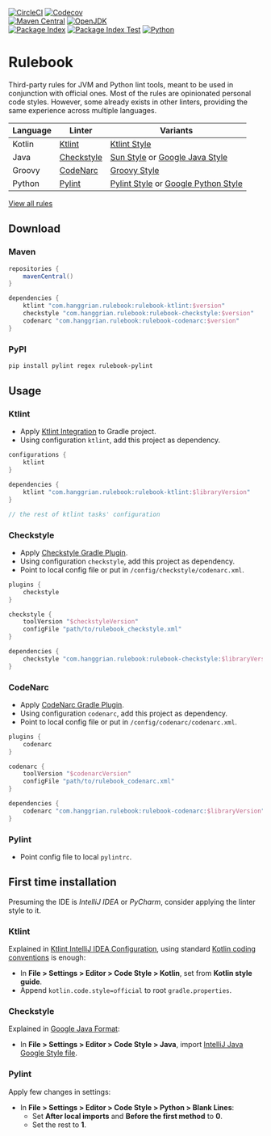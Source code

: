 [![CircleCI](https://img.shields.io/circleci/build/gh/hanggrian/rulebook)](https://app.circleci.com/pipelines/github/hanggrian/rulebook/)
[![Codecov](https://img.shields.io/codecov/c/gh/hanggrian/rulebook)](https://app.codecov.io/gh/hanggrian/rulebook/) \
[![Maven Central](https://img.shields.io/maven-central/v/com.hanggrian.rulebook/rulebook-ktlint)](https://repo1.maven.org/maven2/com/hanggrian/rulebook/rulebook-ktlint/)
[![OpenJDK](https://img.shields.io/badge/jdk-11%2B-informational)](https://openjdk.org/projects/jdk/11/) \
[![Package Index](https://shields.io/pypi/v/rulebook-pylint)](https://pypi.org/project/rulebook-pylint/)
[![Package Index Test](https://shields.io/pypi/v/rulebook-pylint?label=testpypi&pypiBaseUrl=https://test.pypi.org)](https://test.pypi.org/project/rulebook-pylint/)
[![Python](https://img.shields.io/badge/python-3-informational)](https://docs.python.org/3/)

# Rulebook

Third-party rules for JVM and Python lint tools, meant to be used in conjunction
with official ones. Most of the rules are opinionated personal code styles.
However, some already exists in other linters, providing the same experience
across multiple languages.

Language | Linter | Variants
--- | --- | ---
Kotlin | [Ktlint](https://pinterest.github.io/ktlint/) | [Ktlint Style](https://pinterest.github.io/ktlint/1.0.1/rules/code-styles/)
Java | [Checkstyle](https://checkstyle.org/) | [Sun Style](https://checkstyle.sourceforge.io/sun_style.html) or [Google Java Style](https://google.github.io/styleguide/javaguide.html)
Groovy | [CodeNarc](https://codenarc.org/) | [Groovy Style](https://groovy-lang.org/style-guide.html)
Python | [Pylint](https://pylint.org/) | [Pylint Style](https://pylint.pycqa.org/en/latest/user_guide/configuration/all-options.html) or [Google Python Style](https://google.github.io/styleguide/pyguide.html)

[View all rules](https://github.com/hanggrian/rulebook/wiki/)

## Download

### Maven

```gradle
repositories {
    mavenCentral()
}

dependencies {
    ktlint "com.hanggrian.rulebook:rulebook-ktlint:$version"
    checkstyle "com.hanggrian.rulebook:rulebook-checkstyle:$version"
    codenarc "com.hanggrian.rulebook:rulebook-codenarc:$version"
}
```

### PyPI

```sh
pip install pylint regex rulebook-pylint
```

## Usage

### Ktlint

- Apply [Ktlint Integration](https://pinterest.github.io/ktlint/0.49.1/install/integrations/#custom-gradle-integration)
  to Gradle project.
- Using configuration `ktlint`, add this project as dependency.

```gradle
configurations {
    ktlint
}

dependencies {
    ktlint "com.hanggrian.rulebook:rulebook-ktlint:$libraryVersion"
}

// the rest of ktlint tasks' configuration
```

### Checkstyle

- Apply [Checkstyle Gradle Plugin](https://docs.gradle.org/current/userguide/checkstyle_plugin.html).
- Using configuration `checkstyle`, add this project as dependency.
- Point to local config file or put in `/config/checkstyle/codenarc.xml`.

```gradle
plugins {
    checkstyle
}

checkstyle {
    toolVersion "$checkstyleVersion"
    configFile "path/to/rulebook_checkstyle.xml"
}

dependencies {
    checkstyle "com.hanggrian.rulebook:rulebook-checkstyle:$libraryVersion"
}
```

### CodeNarc

- Apply [CodeNarc Gradle Plugin](https://docs.gradle.org/current/userguide/codenarc_plugin.html).
- Using configuration `codenarc`, add this project as dependency.
- Point to local config file or put in `/config/codenarc/codenarc.xml`.

```gradle
plugins {
    codenarc
}

codenarc {
    toolVersion "$codenarcVersion"
    configFile "path/to/rulebook_codenarc.xml"
}

dependencies {
    codenarc "com.hanggrian.rulebook:rulebook-codenarc:$libraryVersion"
}
```

### Pylint

- Point config file to local `pylintrc`.

## First time installation

Presuming the IDE is *IntelliJ IDEA* or *PyCharm*, consider applying the linter
style to it.

### Ktlint

Explained in [Ktlint IntelliJ IDEA Configuration](https://pinterest.github.io/ktlint/0.49.1/rules/configuration-intellij-idea/),
using standard [Kotlin coding conventions](https://kotlinlang.org/docs/coding-conventions.html)
is enough:

- In **File > Settings > Editor > Code Style > Kotlin**, set from
  **Kotlin style guide**.
- Append `kotlin.code.style=official` to root `gradle.properties`.

### Checkstyle

Explained in [Google Java Format](https://github.com/google/google-java-format/):

- In **File > Settings > Editor > Code Style > Java**, import
  [IntelliJ Java Google Style file](https://raw.githubusercontent.com/google/styleguide/gh-pages/intellij-java-google-style.xml).

### Pylint

Apply few changes in settings:

- In **File > Settings > Editor > Code Style > Python > Blank Lines**:
  - Set **After local imports** and **Before the first method** to **0**.
  - Set the rest to **1**.
